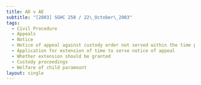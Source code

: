 ```yaml
---
title: AD v AE
subtitle: "[2003] SGHC 258 / 22\_October\_2003"
tags:
  - Civil Procedure
  - Appeals
  - Notice
  - Notice of appeal against custody order not served within the time prescribed
  - Application for extension of time to serve notice of appeal
  - Whether extension should be granted
  - Custody proceedings
  - Welfare of child paramount
layout: single
---
```


